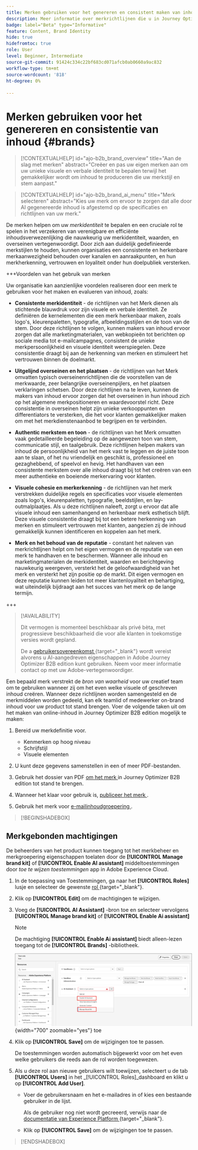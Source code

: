 ```yaml
---
title: Merken gebruiken voor het genereren en consistent maken van inhoud
description: Meer informatie over merkrichtlijnen die u in Journey Optimizer B2B edition kunt definiëren voor het genereren en optimaliseren van inhoud volgens uw merkstijlen en stem.
badge: label="Beta" type="Informative"
feature: Content, Brand Identity
hide: true
hidefromtoc: true
role: User
level: Beginner, Intermediate
source-git-commit: 91424c334c22bf683cd071afcb0ab0660a9ac832
workflow-type: tm+mt
source-wordcount: '818'
ht-degree: 0%

---
```


# Merken gebruiken voor het genereren en consistentie van inhoud {#brands}

>[!CONTEXTUALHELP]
>id="ajo-b2b_brand_overview"
>title="Aan de slag met merken"
>abstract="Creëer en pas uw eigen merken aan om uw unieke visuele en verbale identiteit te bepalen terwijl het gemakkelijker wordt om inhoud te produceren die uw merkstijl en stem aanpast."

>[!CONTEXTUALHELP]
>id="ajo-b2b_brand_ai_menu"
>title="Merk selecteren"
>abstract="Kies uw merk om ervoor te zorgen dat alle door AI gegenereerde inhoud is afgestemd op de specificaties en richtlijnen van uw merk."

De merken helpen om uw _merkidentiteit_ te bepalen en een cruciale rol te spelen in het verzekeren van verenigbare en efficiënte inhoudsverwezenlijking die nauwkeurig uw merkidentiteit, waarden, en overseinen vertegenwoordigt. Door zich aan duidelijk gedefinieerde merkstijlen te houden, kunnen organisaties een consistente en herkenbare merkaanwezigheid behouden over kanalen en aanraakpunten, en hun merkherkenning, vertrouwen en loyaliteit onder hun doelpubliek versterken.

+++Voordelen van het gebruik van merken

Uw organisatie kan aanzienlijke voordelen realiseren door een merk te gebruiken voor het maken en evalueren van inhoud, zoals:

* **Consistente merkidentiteit** - de richtlijnen van het Merk dienen als stichtende blauwdruk voor zijn visuele en verbale identiteit. Ze definiëren de kernelementen die een merk herkenbaar maken, zoals logo&#39;s, kleurenpaletten, typografie, afbeeldingsstijlen en de toon van de stem. Door deze richtlijnen te volgen, kunnen makers van inhoud ervoor zorgen dat alle marketingmaterialen, van webkopieën tot berichten op sociale media tot e-mailcampagnes, consistent de unieke merkpersoonlijkheid en visuele identiteit weerspiegelen. Deze consistentie draagt bij aan de herkenning van merken en stimuleert het vertrouwen binnen de doelmarkt.

* **Uitgelijnd overseinen en het plaatsen** - de richtlijnen van het Merk omvatten typisch overseinenrichtlijnen die de voorstellen van de merkwaarde, zeer belangrijke overseinenpijlers, en het plaatsen verklaringen schetsen. Door deze richtlijnen na te leven, kunnen de makers van inhoud ervoor zorgen dat het overseinen in hun inhoud zich op het algemene merkpositioneren en waardevoorstel richt. Deze consistentie in overseinen helpt zijn unieke verkooppunten en differentiators te versterken, die het voor klanten gemakkelijker maken om met het merkdienstenaanbod te begrijpen en te verbinden.

* **Authentic merkstem en toon** - de richtlijnen van het Merk omvatten vaak gedetailleerde begeleiding op de aangewezen toon van stem, communicatie stijl, en taalgebruik. Deze richtlijnen helpen makers van inhoud de persoonlijkheid van het merk vast te leggen en de juiste toon aan te slaan, of het nu vriendelijk en geschikt is, professioneel en gezaghebbend, of speelvol en hevig. Het handhaven van een consistente merkstem over alle inhoud draagt bij tot het creëren van een meer authentieke en boeiende merkervaring voor klanten.

* **Visuele cohesie en merkerkenning** - de richtlijnen van het merk verstrekken duidelijke regels en specificaties voor visuele elementen zoals logo&#39;s, kleurenpaletten, typografie, beeldstijlen, en lay-outmalplaatjes. Als u deze richtlijnen naleeft, zorgt u ervoor dat alle visuele inhoud een samenhangend en herkenbaar merk esthetisch blijft. Deze visuele consistentie draagt bij tot een betere herkenning van merken en stimuleert vertrouwen met klanten, aangezien zij de inhoud gemakkelijk kunnen identificeren en koppelen aan het merk.

* **Merk en het behoud van de reputatie** - constant het naleven van merkrichtlijnen helpt om het eigen vermogen en de reputatie van een merk te handhaven en te beschermen. Wanneer alle inhoud en marketingmaterialen de merkidentiteit, waarden en berichtgeving nauwkeurig weergeven, versterkt het de geloofwaardigheid van het merk en versterkt het zijn positie op de markt. Dit eigen vermogen en deze reputatie kunnen leiden tot meer klantenloyaliteit en behartiging, wat uiteindelijk bijdraagt aan het succes van het merk op de lange termijn.

+++

>[!AVAILABILITY]
>
>Dit vermogen is momenteel beschikbaar als privé bèta, met progressieve beschikbaarheid die voor alle klanten in toekomstige versies wordt gepland.
>
>De a [ gebruikersovereenkomst ](https://www.adobe.com/legal/licenses-terms/adobe-dx-gen-ai-user-guidelines.html){target="_blank"} wordt vereist alvorens u AI-aangedreven eigenschappen in Adobe Journey Optimizer B2B edition kunt gebruiken. Neem voor meer informatie contact op met uw Adobe-vertegenwoordiger.

Een bepaald merk verstrekt de _bron van waarheid_ voor uw creatief team om te gebruiken wanneer zij om het even welke visuele of geschreven inhoud creëren. Wanneer deze richtlijnen worden samengesteld en de merkmiddelen worden gedeeld, kan elk teamlid of medewerker on-brand inhoud voor uw product tot stand brengen. Voer de volgende taken uit om het maken van online-inhoud in Journey Optimizer B2B edition mogelijk te maken:

1. Bereid uw merkdefinitie voor.

   * Kenmerken op hoog niveau
   * Schrijfstijl
   * Visuele elementen

1. U kunt deze gegevens samenstellen in een of meer PDF-bestanden.

1. Gebruik het dossier van PDF [ om het merk ](./brands-manage-create.md#create-and-define-a-brand) in Journey Optimizer B2B edition tot stand te brengen.

1. Wanneer het klaar voor gebruik is, [ publiceer het merk ](./brands-manage-create.md#publish-the-brand).

1. Gebruik het merk voor [ e-mailinhoudgroepering ](./brand-alignment.md).
<!-- 
1. Use the brand to generate content. -->

>[!BEGINSHADEBOX]

## Merkgebonden machtigingen

De beheerders van het product kunnen toegang tot het merkbeheer en merkgroepering eigenschappen toelaten door de **[!UICONTROL Manage brand kit]** of **[!UICONTROL Enable AI assistant]** middeltoestemmingen door _toe te wijzen toestemmingen_ app in Adobe Experience Cloud.

1. In de toepassing van Toestemmingen, ga naar het **[!UICONTROL Roles]** lusje en selecteer de gewenste [ rol ](https://experienceleague.adobe.com/en/docs/experience-platform/access-control/abac/permissions-ui/roles){target="_blank"}.

1. Klik op **[!UICONTROL Edit]** om de machtigingen te wijzigen.

1. Voeg de **[!UICONTROL AI Assistant]** -bron toe en selecteer vervolgens **[!UICONTROL Manage brand kit]** of **[!UICONTROL Enable Ai assistant]**

   >[!NOTE]
   >
   >De machtiging **[!UICONTROL Enable Ai assistant]** biedt alleen-lezen toegang tot de **[!UICONTROL Brands]** -bibliotheek.

   ![ voeg AI Assitant toestemming voor brandkentoegang ](./assets/brands-aep-permissions.png){width="700" zoomable="yes"} toe

1. Klik op **[!UICONTROL Save]** om de wijzigingen toe te passen.

   De toestemmingen worden automatisch bijgewerkt voor om het even welke gebruikers die reeds aan de rol worden toegewezen.

1. Als u deze rol aan nieuwe gebruikers wilt toewijzen, selecteert u de tab **[!UICONTROL Users]** in het _[!UICONTROL Roles]_dashboard en klikt u op **[!UICONTROL Add User]**.

   * Voer de gebruikersnaam en het e-mailadres in of kies een bestaande gebruiker in de lijst.

     Als de gebruiker nog niet wordt gecreeerd, verwijs naar de [ documentatie van Experience Platform ](https://experienceleague.adobe.com/en/docs/experience-platform/access-control/abac/permissions-ui/users){target="_blank"}.

   * Klik op **[!UICONTROL Save]** om de wijzigingen toe te passen.

>[!ENDSHADEBOX]

